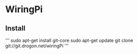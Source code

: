# WiringPi
## Install
'''
sudo apt-get install git-core
sudo apt-get update
git clone git://git.drogon.net/wiringPi
'''
